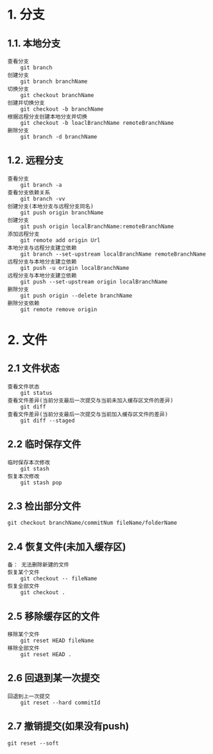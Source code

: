 # 1. 分支
## 1.1. 本地分支
    查看分支
        git branch
    创建分支
        git branch branchName
    切换分支
        git checkout branchName    
    创建并切换分支
        git checkout -b branchName
    根据远程分支创建本地分支并切换
        git checkout -b loaclBranchName remoteBranchName      
    删除分支
        git branch -d branchName                          
## 1.2. 远程分支
    查看分支
        git branch -a
    查看分支依赖关系
        git branch -vv    
    创建分支(本地分支与远程分支同名)
        git push origin branchName
    创建分支
        git push origin localBranchName:remoteBranchName
    添加远程分支
        git remote add origin Url
    本地分支与远程分支建立依赖
        git branch --set-upstream localBranchName remoteBranchName    
    远程分支与本地分支建立依赖
        git push -u origin localBranchName    
    远程分支与本地分支建立依赖
        git push --set-upstream origin localBranchName            
    删除分支
        git push origin --delete branchName
    删除分支依赖
        git remote remove origin      
# 2. 文件
## 2.1 文件状态
    查看文件状态
        git status 
    查看文件差异(当前分支最后一次提交与当前未加入缓存区文件的差异)
        git diff                
    查看文件差异(当前分支最后一次提交与当前加入缓存区文件的差异)
        git diff --staged
## 2.2 临时保存文件
    临时保存本次修改
        git stash
    恢复本次修改    
        git stash pop
## 2.3 检出部分文件
    git checkout branchName/commitNum fileName/folderName
## 2.4 恢复文件(未加入缓存区)
    备： 无法删除新建的文件
    恢复某个文件
        git checkout -- fileName
    恢复全部文件
        git checkout .  
## 2.5 移除缓存区的文件
    移除某个文件
        git reset HEAD fileName
    移除全部文件
        git reset HEAD .
## 2.6 回退到某一次提交
    回退到上一次提交
        git reset --hard commitId
## 2.7 撤销提交(如果没有push)        
    git reset --soft                                    
                            